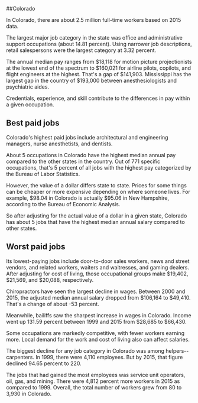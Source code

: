 

##Colorado

In Colorado, there are about 2.5 million full-time workers based on 2015 data.

The largest major job category in the state was <span class='occ_title_em'>office and administrative support occupations</span> (about 14.81 percent). Using narrower job descriptions, <span class='occ_title_em'>retail salespersons</span> were the largest category at 3.32 percent.
               
The annual median pay ranges from $18,118 for <span class='occ_title_em'>motion picture projectionists</span> at the lowest end of the spectrum to  $160,021 for <span class='occ_title_em'>airline pilots, copilots, and flight engineers</span> at the highest. That's a gap of $141,903. Mississippi has the largest gap in the country of $193,000 between <span class='occ_title_em'>anesthesiologists and psychiatric aides</span>.
          
Credentials, experience, and skill contribute to the differences in pay within a given occupation.

## Best paid jobs
Colorado's highest paid jobs include <span class='occ_title_em'>architectural and engineering managers, nurse anesthetists</span>, and <span class='occ_title_em'>dentists</span>.
               
About 5 occupations in Colorado have the highest median annual pay compared to the other states in the country. Out of 771 specific occupations, that's 5 percent of all jobs with the highest pay categorized by the Bureau of Labor Statistics.
               
However, the value of a dollar differs state to state. Prices for some things can be cheaper or more expensive depending on where someone lives. For example, $98.04 in Colorado is actually $95.06 in New Hampshire, according to the Bureau of Economic Analysis.
               
So after adjusting for the actual value of a dollar in a given state, Colorado has about 5 jobs that have the highest median annual salary compared to other states.
               
## Worst paid jobs

Its lowest-paying jobs include <span class='occ_title_em'>door-to-door sales workers, news and street vendors, and related workers</span>, <span class='occ_title_em'>waiters and waitresses</span>, and <span class='occ_title_em'>gaming dealers</span>. After adjusting for cost of living, those occupational groups make $19,402,  $21,569, and  $20,088, respectively.
               
<span class='occ_title_em'>Chiropractors</span> have seen the largest decline in wages. Between 2000 and 2015, the adjusted median annual salary dropped from $106,164 to $49,410. That's a change of about -53 percent.
               
Meanwhile, <span class='occ_title_em'>bailiffs</span> saw the sharpest increase in wages in Colorado. Income went up 131.59 percent between 1999 and 2015 from $28,685 to $66,430.

Some occupations are markedly competitive, with fewer workers earning more. Local demand for the work and cost of living also can affect salaries.

            
The biggest decline for any job category in Colorado was among <span class='occ_title_em'>helpers--carpenters</span>. In 1999, there were 4,110 employees. But by 2015, that figure declined 94.65 percent to 220. 
               
The jobs that had gained the most employees was service unit operators, oil, gas, and mining. There were 4,812 percent more workers in 2015 as compared to 1999. Overall, the total number of workers grew from 80 to 3,930 in Colorado.
